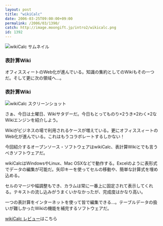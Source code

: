 ```yaml
---
layout: post
title: "wikiCalc"
date: 2006-03-25T09:00:00+09:00
permalink: /2006/03/1390/
catch: http://image.moongift.jp/intro2/wikicalc.png
id: 1392
---
```

 ![wikiCalc サムネイル](http://image.moongift.jp/intro2/wikicalc.t.png "wikiCalc サムネイル")
  

### 表計算Wiki
  
オフィススィートのWeb化が進んでいる。知識の集約としてのWikiもその一つだ。そして更に次の領域へ…。  
<!--more-->  

### 表計算Wiki
  

![wikiCalc スクリーンショット](http://image.moongift.jp/intro2/wikicalc.png "wikiCalc スクリーンショット")

  

さぁ、今日は土曜日、Wikiサタデーだ。今日もとってものり×2うき×2わく×2なWikiエンジンを紹介しよう。

  

Wikiがビジネスの場で利用されるケースが増えている。更にオフィススィートのWeb化が進んでいる。これはもうコラボレートするしかない！

  

今回紹介するオープンソース・ソフトウェアはwikiCalc、表計算Wikiとでも言うべきソフトウェアだ。

  

wikiCalcはWindowsやLinux、Mac OSXなどで動作する。Excelのように表形式でデータの編集が可能だ。矢印キーを使ってセルの移動や、簡単な計算式を埋め込める。

  

セルのマージや幅調整もでき、カラムは常に一番上に固定されて表示してくれる。テキストの流し込みがうまくいかなかったが、完成度はかなり高い。

  

一つの表計算をインターネットを使って皆で編集できる…。テーブルデータの扱いが難しかったWikiの機能を補完するソフトウェアだ。

  

[wikiCalc レビュー](http://oss.moongift.jp/review/i-1397.html)はこちら

